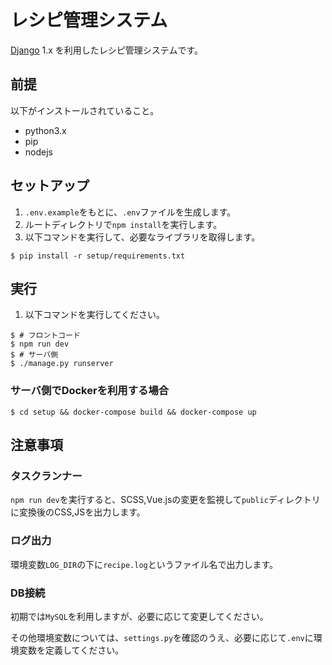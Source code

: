 # レシピ管理システム #

[Django](https://github.com/django/django) 1.x を利用したレシピ管理システムです。

## 前提
以下がインストールされていること。

- python3.x
- pip
- nodejs

## セットアップ

1. `.env.example`をもとに、`.env`ファイルを生成します。
2. ルートディレクトリで`npm install`を実行します。
3. 以下コマンドを実行して、必要なライブラリを取得します。

```
$ pip install -r setup/requirements.txt
```

## 実行

1. 以下コマンドを実行してください。

```
$ # フロントコード
$ npm run dev
$ # サーバ側
$ ./manage.py runserver
```

### サーバ側でDockerを利用する場合

```
$ cd setup && docker-compose build && docker-compose up
```

## 注意事項

### タスクランナー

`npm run dev`を実行すると、SCSS,Vue.jsの変更を監視して`public`ディレクトリに変換後のCSS,JSを出力します。

### ログ出力

環境変数`LOG_DIR`の下に`recipe.log`というファイル名で出力します。

### DB接続

初期では`MySQL`を利用しますが、必要に応じて変更してください。

その他環境変数については、`settings.py`を確認のうえ、必要に応じて`.env`に環境変数を定義してください。
